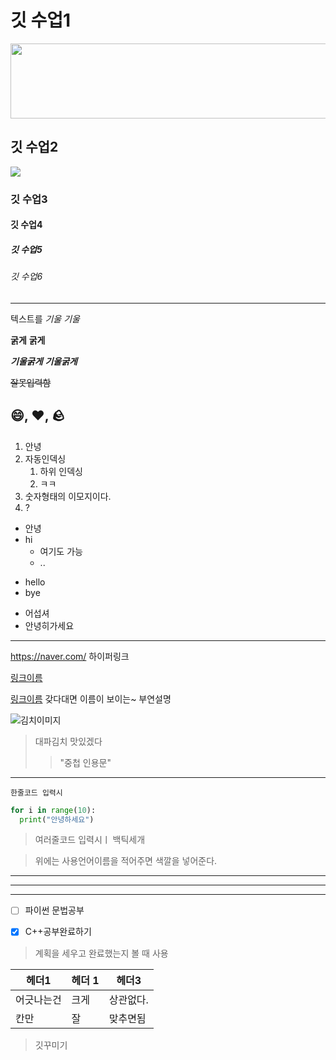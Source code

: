 # 깃 수업1

<a href="https://github.com/devxb/gitanimals">
  <img src="https://render.gitanimals.org/lines/{hozi-yb}?pet-id=1" width="1000" height="120"/>
</a>

## 깃 수업2

<a href="https://github.com/devxb/gitanimals">
  <img src="https://render.gitanimals.org/farms/{hozi-yb}"/>
</a>

### 깃 수업3

#### 깃 수업4

##### 깃 수업5

###### 깃 수업6

---

텍스트를 *기울* _기울_

**굵게** __굵게__

***기울굵게*** ___기울굵게___

~~잘못입력함~~

:smile:, :heart:, :rock:
---
1. 안녕
2. 자동인덱싱
   1. 하위 인덱싱
   2. ㅋㅋ
4. 숫자형태의 이모지이다.
5. ?

+ 안녕
+ hi
  - 여기도 가능
  - ..

- hello
- bye

* 어섭셔
* 안녕히가세요
---
  <https://naver.com/> 하이퍼링크

  [링크이름](https://naver.com/)
  
  [링크이름](https://naver.com/,"네이버") 갖다대면 이름이 보이는~ 부연설명

  ![김치이미지](https://naverpa-phinf.pstatic.net/MjAyNDA1MTdfMjIx/MDAxNzE1OTEyMzA5MDcy.X9B-Koupo_StrPuhIa5khp30fTFns7EHqGbVQtTUruIg.wQKzqSi0nYt7Fg647r5HXC074lZouUrANQiIBQft3XMg.JPEG/240517_%EB%8C%80%ED%8C%8C%EA%B9%80%EC%B9%98_%ED%96%89%EB%B3%B5%ED%95%9C%ED%95%B4%EB%82%A8%EB%86%8D%EC%9E%A5_342_228__17159123090585321288761842561809.jpg)

  > 대파김치 맛있겠다
  >> "중첩 인용문"
***
  `한줄코드 입력시`

  ```python
  for i in range(10):
    print("안녕하세요")
  ```
  >여러줄코드 입력시ㅣ 백틱세개
  
  >위에는 사용언어이름을 적어주면 색깔을 넣어준다.


___
***
---

- [ ] 파이썬 문법공부

- [x] C++공부완료하기
> 계획을 세우고 완료했는지 볼 때 사용


| 헤더1 | 헤더 1 | 헤더3 |
|-------|--------|-------|
|어긋나는건|크게|상관없다.|
|칸만|잘|맞추면됨|
>깃꾸미기
